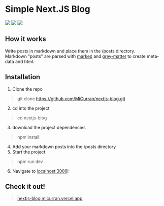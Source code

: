 # Simple Next.JS Blog
 

![](https://img.shields.io/github/last-commit/MiCurran/nextjs-blog)  ![](https://img.shields.io/github/languages/code-size/MiCurran/nextjs-blog) ![](https://img.shields.io/github/package-json/v/MiCurran/nextjs-blog)
## How it works
Write posts in markdown and place them in the /posts directory.  
Markdown "posts" are parsed with [marked](https://www.npmjs.com/package/marked) and [grey-matter](https://www.npmjs.com/package/gray-matter) to create meta-data and html.

## Installation
1. Clone the repo
> git clone https://github.com/MiCurran/nextjs-blog.git
2. cd into the project
> cd nextjs-blog
3. download the project dependencies
> npm install
4. Add your markdown posts into the /posts directory
5. Start the project
> npm run dev
6. Navigate to [localhost:3000](http://localhost:3000)!

## Check it out!
> [nextjs-blog.micurran.vercel.app](https://nextjs-blog.micurran.vercel.app)
